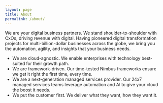 ```yaml
---
layout: page
title: About
permalink: /about/
---
```


We are your digital business partners. We stand shoulder-to-shoulder with CxOs, driving revenue with digital. Having pioneered digital transformation projects for multi-billion-dollar businesses across the globe, we bring you the automation, agility, and insights that your business needs.

<ul>
  <li>We are cloud-agnostic. We enable enterprises with technology best-suited for their growth path.</li>
  <li>We are framework-driven. Our time-tested Nimbus frameworks ensure we get it right the first time, every time.</li>
  <li>We are a next-generation managed services provider. Our 24x7 managed services teams leverage automation and AI to give your cloud the boost it needs.</li>
  <li>We put the customer first. We deliver what they want, how they want it.</li>
</ul>